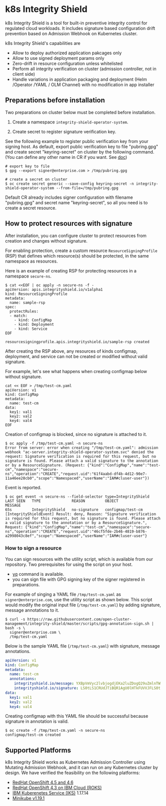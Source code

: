 # k8s Integrity Shield
k8s Integrity Shield is a tool for built-in preventive integrity control for regulated cloud workloads. It includes signature based configuration drift prevention based on Admission Webhook on Kubernetes cluster.

k8s Integrity Shield's capabilities are

- Allow to deploy authorized application pakcages only
- Allow to use signed deployment params only
- Zero-drift in resource configuration unless whitelisted
- Perform all integrity verification on cluster (admission controller, not in client side)
- Handle variations in application packaging and deployment (Helm /Operator /YAML / OLM Channel) with no modification in app installer

## Preparations before installation

Two preparations on cluster below must be completed before installation.

1. Create a namespace `integrity-shield-operator-system`.

2. Create secret to register signature verification key.


See the following example to register public verification key from your signing host. As default, export public verification key to file "pubring.gpg" and create secret "keyring-secret" on cluster by the following command. (You can define any other name in CR if you want. See [doc](README_SIGNER_CONFIG.md))

```
# export key to file
$ gpg --export signer@enterprise.com > /tmp/pubring.gpg

# create a secret on cluster
$ oc create secret generic --save-config keyring-secret -n integrity-shield-operator-system --from-file=/tmp/pubring.gpg
```

Default CR already includes signer configuration with filename "pubring.gpg" and secret name "keyring-secret", so all you need is to create a secret resource.


## How to protect resources with signature

After installation, you can configure cluster to protect resources from creation and changes without signature.

For enabling protection, create a custom resource `ResourceSigningProfile` (RSP) that defines which resource(s) should be protected, in the same namespace as resources. 

Here is an example of creating RSP for protecting resources in a namespace `secure-ns`.

```
$ cat <<EOF | oc apply -n secure-ns -f -
apiVersion: apis.integrityshield.io/v1alpha1
kind: ResourceSigningProfile
metadata:
  name: sample-rsp
spec:
  protectRules:
  - match:
    - kind: ConfigMap
    - kind: Deployment
    - kind: Service
EOF

resourcesigningprofile.apis.integrityshield.io/sample-rsp created
```

After creating the RSP above, any resources of kinds configmap, deployment, and service can not be created or modified without valid signature. 

For example, let's see what happens when creating configmap below without signature. 

```
cat << EOF > /tmp/test-cm.yaml
apiVersion: v1
kind: ConfigMap
metadata:
  name: test-cm
data:
  key1: val1
  key2: val2
  key4: val4
EOF
```

Creation of configmap is blocked, since no signature is attached to it. 

```
$ oc apply -f /tmp/test-cm.yaml -n secure-ns
Error from server: error when creating "/tmp/test-cm.yaml": admission webhook "ac-server.integrity-shield-operator-system.svc" denied the request: Signature verification is required for this request, but no signature is found. Please attach a valid signature to the annotation or by a ResourceSignature. (Request: {"kind":"ConfigMap","name":"test-cm","namespace":"secure-ns","operation":"CREATE","request.uid":"61f4aabd-df4b-4d12-90e7-11a46ee28cb0","scope":"Namespaced","userName":"IAM#cluser-user"})
```

Event is reported. 

```
$ oc get event -n secure-ns --field-selector type=IntegrityShield
LAST SEEN   TYPE              REASON         OBJECT              MESSAGE
65s         IntegrityShield   no-signature   configmap/test-cm   [IntegrityShieldEvent] Result: deny, Reason: "Signature verification is required for this request, but no signature is found. Please attach a valid signature to the annotation or by a ResourceSignature.", Request: {"kind":"ConfigMap","name":"test-cm","namespace":"secure-ns","operation":"CREATE","request.uid":"46cf5fde-2b46-4819-b876-a2998043c8ef","scope":"Namespaced","userName":"IAM#cluser-user"}

```

### How to sign a resource

You can sign resources with the utility script, which is available from our repository. Two prerequisites for using the script on your host. 

- [yq](https://github.com/mikefarah/yq) command is available. 
- you can sign file with GPG signing key of the signer registered in preparations. 

For example of singing a YAML file `/tmp/test-cm.yaml` as `signer@enterprise.com`, use the utility script as shown below. This script would modify the original input file (`/tmp/test-cm.yaml`) by adding signature, message annotations to it.

```
$ curl -s https://raw.githubusercontent.com/open-cluster-management/integrity-shield/master/scripts/gpg-annotation-sign.sh | bash -s \
  signer@enterprise.com \
  /tmp/test-cm.yaml 
```

Below is the sample YAML file (`/tmp/test-cm.yaml`) with signature, message annotations.

```yaml
apiVersion: v1
kind: ConfigMap
metadata:
  name: test-cm
  annotations:
    integrityshield.io/message: YXBpVmVyc2lvbjogdjEKa2luZDogQ29uZmlnTW...
    integrityshield.io/signature: LS0tLS1CRUdJTiBQR1AgU0lHTkFUVVJFLS0t...
data:
  key1: val1
  key2: val2
  key4: val4
```

Creating configmap with this YAML file should be successful because signature in annotation is valid.

```
$ oc create -f /tmp/test-cm.yaml -n secure-ns
configmap/test-cm created
```

## Supported Platforms

k8s Integrity Shield works as Kubernetes Admission Controller using Mutating Admission Webhook, and it can run on any Kubernetes cluster by design.
We have verified the feasibility on the following platforms:

- [RedHat OpenShift 4.5 and 4.6](https://www.openshift.com/)
- [RedHat OpenShift 4.3 on IBM Cloud (ROKS)](https://www.openshift.com/products/openshift-ibm-cloud)
- [IBM Kuberenetes Service (IKS)](https://www.ibm.com/cloud/container-service/) 1.17.14
- [Minikube v1.19.1](https://kubernetes.io/docs/setup/learning-environment/minikube/)
